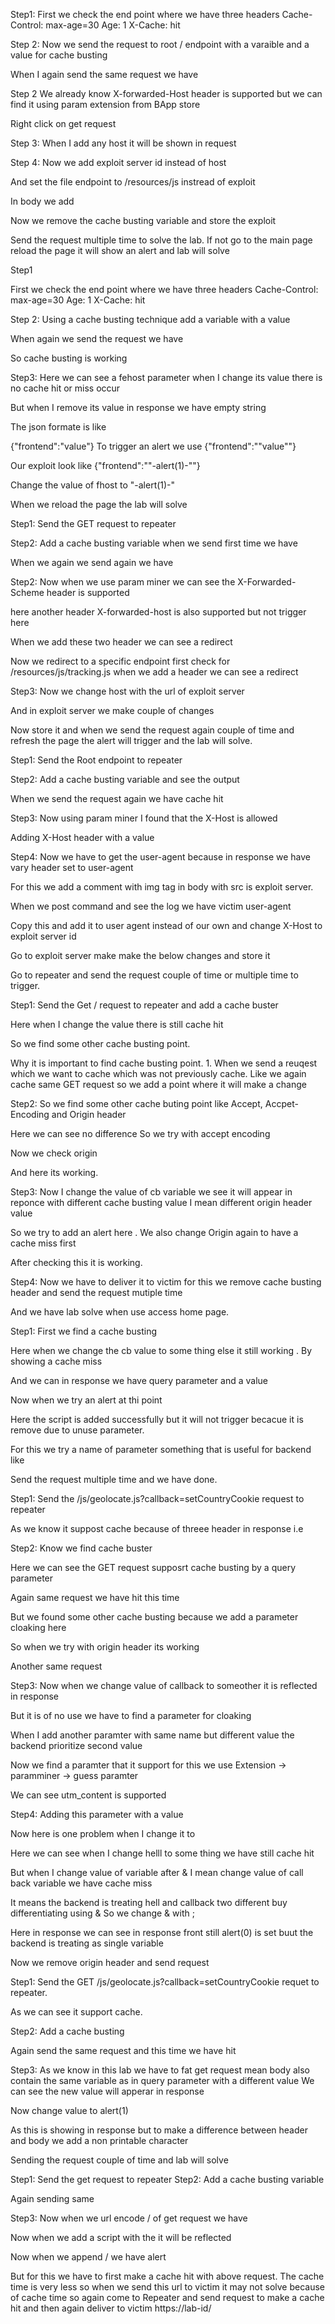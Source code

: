 Step1:
First we check the end point where we have three headers
Cache-Control: max-age=30
Age: 1
X-Cache: hit



Step 2:
Now we send the request to root / endpoint with a varaible and a value for cache busting



When I again send the same request we have



Step 2
We already know X-forwarded-Host header is supported but we can find it using param extension from BApp store

Right click on get request 



Step 3:
When I add any host it will be shown in request



Step 4:
Now we add exploit server id instead of host







And set the file endpoint to /resources/js instread of exploit

In body we add



Now we remove the cache busting variable and store the exploit


Send the request multiple time to solve the lab. If not go to the main page reload the page it will show an alert and lab will solve




Step1

First we check the end point where we have three headers
Cache-Control: max-age=30
Age: 1
X-Cache: hit




Step 2:
Using a cache busting technique add a variable with a value


When again we send the request we have


So cache busting is working

Step3:
Here we can see a fehost parameter when I change its value there is no cache hit or miss occur

But when I remove its value in response we have empty string


The json formate is like

{"frontend":"value"}
To trigger an alert we use
{"frontend":""value""}

Our exploit look like
{"frontend":""-alert(1)-""}

Change the value of fhost to "-alert(1)-"



When we reload the page the lab will solve


Step1:
Send the GET request to repeater

Step2:
Add a cache busting variable when we send first time we have


When we again we send again we have



Step2:
Now when we use param miner we can see the X-Forwarded-Scheme header is supported

 here another header X-forwarded-host is also supported but not trigger here

When we add these two header we can see a redirect


Now we redirect to a specific endpoint first check for /resources/js/tracking.js when we add a header we can see a redirect


Step3:
Now we change host with the url of exploit server


And in exploit server we make couple of changes



Now store it and when we send the request again couple of time and refresh the page the alert will trigger and the lab will solve.




Step1:
Send the Root endpoint to repeater

Step2:
Add a cache busting variable and see the output




When we send the request again we have cache hit



Step3:
Now using param miner I found that the X-Host is allowed

Adding X-Host header with a value



Step4:
Now we have to get the user-agent because in response we have vary header set to user-agent

For this we add a comment with img tag in body with src is exploit server.


When we post command and see the log we have victim user-agent




Copy this and add it to user agent instead of our own and change X-Host to  exploit server id



Go to exploit server make make the below changes and store it



Go to repeater and send the request couple of time or multiple time to trigger.






Step1:
Send the Get / request to repeater and add a cache buster 


Here when I change the value there is still cache hit 



So we find some other cache busting point.

Why it is important to find cache busting point.
	1. When we send a reuqest which we want to cache which was not previously cache. Like we again cache same GET request so we add a point where it will make a change
	

Step2:
So we find some other cache buting point like Accept, Accpet-Encoding and Origin header


Here we can see no difference
So we try with accept encoding



Now we check origin


And here its working.

Step3:
Now I change the value of cb variable we see it will appear in reponce with different cache busting value I mean different origin header value



So we try to add an alert here . We also change Origin again to have a cache miss first




After checking this it is working.

Step4:
Now we have to deliver it to victim for this we remove cache busting header and send the request mutiple time



And we have lab solve when use access home page.



Step1:
First we find a cache busting


Here when we change the cb value to some thing else it still working . By showing a cache miss


And we can in response we have query parameter and a  value


Now when we try an alert at thi point


Here the script is added successfully but it will not trigger becacue it is remove due to unuse parameter.

For this we try a name of parameter something that is useful for backend like


Send the request multiple time and we have done.




Step1:
Send the /js/geolocate.js?callback=setCountryCookie request to repeater


As we know it suppost cache because of threee header in response i.e



Step2:
Know we find cache buster

Here we can see the GET request supposrt cache busting by a query parameter


Again same request we have hit this time



But we found some other cache busting because we add a parameter cloaking here

So when we try with origin header its working



Another same request



Step3:
Now when we change value of callback to someother it is reflected in response


But it is of no use we have to find a parameter for cloaking

When I add another paramter with same name but different value the backend prioritize second  value


Now we find a paramter that it support for this we use
Extension -> paramminer -> guess paramter

We can see utm_content is supported


Step4:
Adding this parameter with a value



Now here is one problem when I change it to


Here we can see when I change helll to some thing we have still cache hit


But when I change value of variable after & I mean change value of call back variable we have cache miss


It means the backend is treating hell and callback two different buy differentiating using & 
So we change & with ;


Here in response we can see in response front still alert(0) is set buut the backend is treating as single variable

Now we remove origin header and send request







Step1:
Send the GET /js/geolocate.js?callback=setCountryCookie requet to repeater.


As we can see it support cache.

Step2:
Add a cache busting


Again send the same request and this time we have hit


Step3:
As we know in this lab we have to fat get request mean body also contain the same variable as in query parameter with a different value
We can see the new value will apperar in response


Now change value to alert(1)


As this is showing in response but to make a difference between header and body we add a non printable character


Sending the request couple of time and lab will solve


Step1:
Send the get request to repeater
Step2:
Add a cache busting variable


Again sending same


Step3:
Now when we url encode / of get request we have


Now when we add a script with the it will be reflected 



Now when we append /<script>alert(1)</script> we have alert 

But for this we have to first make a cache hit with above request. The cache time is very less so when we send this url to victim it may not solve because of cache time so again come to
Repeater and send request to make a cache hit and then again deliver to victim
https://lab-id/<script>alert(1)</script> 
